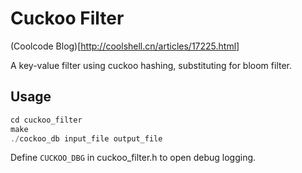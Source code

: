 Cuckoo Filter
=============

(Coolcode Blog)[http://coolshell.cn/articles/17225.html]

A key-value filter using cuckoo hashing, substituting for bloom filter.

Usage
-----

```c
cd cuckoo_filter
make
./cockoo_db input_file output_file
```

Define `CUCKOO_DBG` in cuckoo_filter.h to open debug logging.
